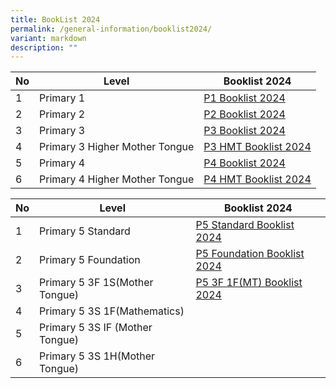 ```yaml
---
title: BookList 2024
permalink: /general-information/booklist2024/
variant: markdown
description: ""
---
```

| No | Level | Booklist 2024 |
| -------- | -------- | -------- |
| 1  | Primary 1    |   [P1 Booklist 2024](https://go.gov.sg/p1booklistxishan2024)   |
| 2 | Primary 2 |  [P2 Booklist 2024](https://go.gov.sg/p2booklistxishan2024)|
| 3 | Primary 3 | [P3 Booklist 2024](https://go.gov.sg/p3booklistxishan2024) |
| 4 | Primary 3 Higher Mother Tongue | [P3 HMT Booklist 2024](https://go.gov.sg/p3hmtbooklistxishan2024) |
| 5 | Primary 4 |[P4 Booklist 2024](https://go.gov.sg/p4booklistxishan2024) |
| 6 | Primary 4 Higher Mother Tongue | [P4 HMT Booklist 2024](https://go.gov.sg/p4hmtbooklistxishan2024)|



| No | Level | Booklist 2024 |  
| -------- | -------- | -------- |
| 1   | Primary 5 Standard |  [P5 Standard Booklist 2024](https://go.gov.sg/p5standardbooklist2024xishan)  |
| 2  | Primary 5 Foundation |  [P5 Foundation Booklist 2024](https://go.gov.sg/p5foundationbooklistxishan2024)|
| 3  | Primary 5 3F 1S(Mother Tongue)| [P5 3F 1F(MT) Booklist 2024](https://go.gov.sg/p53f1smtbooklistxishan2024)|
| 4  | Primary 5 3S 1F(Mathematics) | |
| 5  | Primary 5 3S IF (Mother Tongue)
| 6  | Primary 5  3S 1H(Mother Tongue)